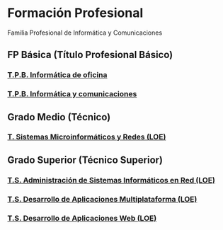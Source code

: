 # Formación Profesional

Familia Profesional de Informática y Comunicaciones

## FP Básica (Título Profesional Básico)

### [T.P.B. Informática de oficina](io.md)

### [T.P.B. Informática y comunicaciones](ic.md)

## Grado Medio (Técnico)

### [T. Sistemas Microinformáticos y Redes (LOE)](smr.md)

## Grado Superior (Técnico Superior)

### [T.S. Administración de Sistemas Informáticos en Red (LOE)](asir.md)

### [T.S. Desarrollo de Aplicaciones Multiplataforma (LOE)](dam.md)

### [T.S. Desarrollo de Aplicaciones Web (LOE)](daw.md)
